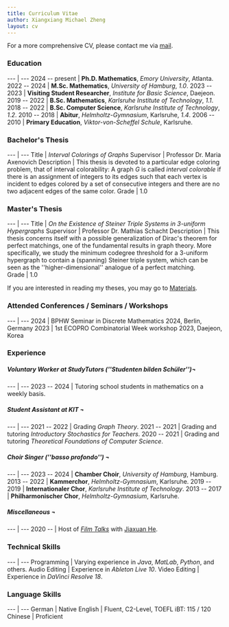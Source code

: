```yaml
---
title: Curriculum Vitae
author: Xiangxiang Michael Zheng
layout: cv
---
```


For a more comprehensive CV, please contact me via <a href="mailto:xiangxiang.zheng@studium.uni-hamburg.de">mail</a>.

<h3>Education</h3>

--- | --- 
2024 -- present | **Ph.D. Mathematics**, *Emory University*, Atlanta.  
2022 -- 2024 | **M.Sc. Mathematics**, *University of Hamburg*, *1.0*.
2023 -- 2023 | **Visiting Student Researcher**, *Institute for Basic Science*, Daejeon. 
2019 -- 2022 | **B.Sc. Mathematics**, *Karlsruhe Institute of Technology*, *1.1*.
2018 -- 2022 | **B.Sc. Computer Science**, *Karlsruhe Institute of Technology*, *1.2*.
2010 -- 2018 | **Abitur**, *Helmholtz-Gymnasium*, Karlsruhe, *1.4*.
2006 -- 2010 | **Primary Education**, *Viktor-von-Scheffel Schule*, Karlsruhe.

<h3>Bachelor's Thesis</h3>

--- | --- 
Title | *Interval Colorings of Graphs*
Supervisor | Professor Dr. Maria Axenovich 
Description | This thesis is devoted to a particular edge coloring problem, that of interval colorability: A graph $G$ is called *interval colorable* if there is an assignment of integers to its edges such that each vertex is incident to edges colored by a set of consecutive integers and there are no two adjacent edges of the same color.
Grade | 1.0

<h3>Master's Thesis</h3>

--- | --- 
Title | *On the Existence of Steiner Triple Systems in 3-uniform Hypergraphs*
Supervisor | Professor Dr. Mathias Schacht
Description | This thesis concerns itself with a possible generalization of Dirac's theorem for perfect matchings, one of the fundamental results in graph theory. More specifically, we study the minimum codegree threshold for a 3-uniform hypergraph to contain a (spanning) Steiner triple system, which can be seen as the ''higher-dimensional'' analogue of a perfect matching.  
Grade | 1.0

If you are interested in reading my theses, you may go to <a href="{{ '/materials' | site.baseurl | prepend: site.url }}" title="Materials">Materials</a>. 

<h3>Attended Conferences / Seminars / Workshops</h3>

--- | ---
2024 | BPHW Seminar in Discrete Mathematics 2024, Berlin, Germany 
2023 | 1st ECOPRO Combinatorial Week workshop 2023, Daejeon, Korea

<h3>Experience</h3>

<h5>Voluntary Worker at StudyTutors (''Studenten bilden Schüler'')&#172;</h5>

--- | --- 
2023 -- 2024 | Tutoring school students in mathematics on a weekly basis.

<h5>Student Assistant at KIT &#172;</h5>

--- | ---
2021 -- 2022 | Grading *Graph Theory*.
2021 -- 2021 | Grading and tutoring *Introductory Stochastics for Teachers*.
2020 -- 2021 | Grading and tutoring *Theoretical Foundations of Computer Science*.

<h5>Choir Singer (''basso profondo'') &#172;</h5>

--- | ---
2023 -- 2024 | **Chamber Choir**, *University of Hamburg*, Hamburg.
2013 -- 2022 | **Kammerchor**, *Helmholtz-Gymnasium*, Karlsruhe.
2019 -- 2019 | **Internationaler Chor**, *Karlsruhe Institute of Technology*. 
2013 -- 2017 | **Philharmonischer Chor**, *Helmholtz-Gymnasium*, Karlsruhe.

<h5>Miscellaneous &#172;</h5>

--- | --- 
2020 -- | Host of <a href="https://www.youtube.com/playlist?list=PLQ1ed4-nGULy5kWa8QJve9VHaWVIMOj3U">*Film Talks*</a> with <a href="https://j-he-9c9329.webflow.io/">Jiaxuan He</a>.

<h3>Technical Skills</h3>

--- | ---
Programming | Varying experience in *Java*, *MatLab*, *Python*, and others.
Audio Editing | Experience in *Ableton Live 10*. 
Video Editing | Experience in *DaVinci Resolve 18*.

<h3>Language Skills</h3>

--- | ---
German | Native
English | Fluent, C2-Level, TOEFL iBT: 115 / 120
Chinese | Proficient